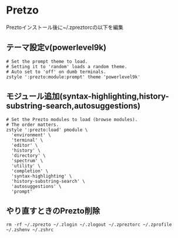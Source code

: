 # Pretzo

Preztoインストール後に~/.zpreztorcの以下を編集

## テーマ設定v(powerlevel9k)

```.zpreztorc
# Set the prompt theme to load.
# Setting it to 'random' loads a random theme.
# Auto set to 'off' on dumb terminals.
zstyle ':prezto:module:prompt' theme 'powerlevel9k'
```

## モジュール追加(syntax-highlighting,history-substring-search,autosuggestions)

```.zpreztorc
# Set the Prezto modules to load (browse modules).
# The order matters.
zstyle ':prezto:load' pmodule \
  'environment' \
  'terminal' \
  'editor' \
  'history' \
  'directory' \
  'spectrum' \
  'utility' \
  'completion' \
  'syntax-highlighting' \
  'history-substring-search' \
  'autosuggestions' \
  'prompt'
```

## やり直すときのPrezto削除

```
rm -rf ~/.zprezto ~/.zlogin ~/.zlogout ~/.zpreztorc ~/.zprofile ~/.zshenv ~/.zshrc
```